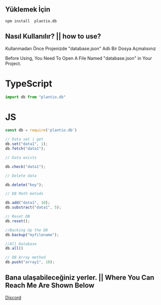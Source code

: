 
<br>

## Yüklemek İçin
```npm
npm install  plantio.db
```

## Nasıl Kullanılır? || how to use?
Kullanmadan Önce Projenizde "database.json" Adlı  Bir Dosya Açmalısınız 

Before Using, You Need To Open A File Named "database.json" in Your Project.
# TypeScript
```typescript
import db from "plantio.db"
```
# JS
```javascript
const db = require('plantio.db')

// Data set | get
db.set("data1", 1);
db.fetch("data1");

// Data exists

db.check("data1");

// Delete data

db.delete("key");

// DB Math metods

db.add("data1", 10);
db.substract("data1", 5);

// Reset DB
db.reset();

//Backing Up the DB
db.backup("myfilename");

//All Database
db.all()

// DB Array method
db.push("array1", 10);
```
## Bana ulaşabileceğiniz yerler. || Where You Can Reach Me Are Shown Below
[Discord](https://discord.gg/Wm2pYFuFR9)
